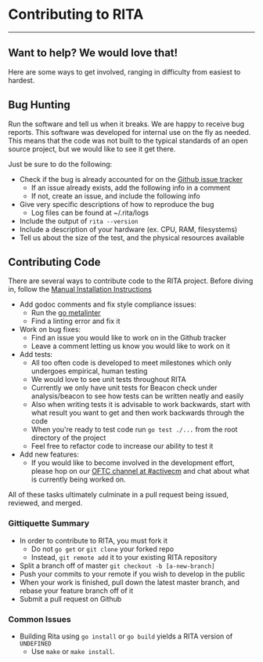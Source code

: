 # Contributing to RITA
---
## Want to help? We would love that!
Here are some ways to get involved, ranging in
difficulty from easiest to hardest.

## Bug Hunting
Run the software and tell us when it breaks. We are happy to receive bug
reports. This software was developed for internal use
on the fly as needed. This means that the code was not built to the
typical standards of an open source project, but we would like to see it get
there.

Just be sure to do the following:
* Check if the bug is already accounted for on the
[Github issue tracker](https://github.com/activecm/rita/issues)
  * If an issue already exists, add the following info in a comment
  * If not, create an issue, and include the following info
* Give very specific descriptions of how to reproduce the bug
  * Log files can be found at ~/.rita/logs
* Include the output of `rita --version`
* Include a description of your hardware (ex. CPU, RAM, filesystems)
* Tell us about the size of the test, and the physical resources available

## Contributing Code
There are several ways to contribute code to the RITA project.
Before diving in, follow the [Manual Installation Instructions](https://github.com/activecm/rita/blob/v1.0.0/docs/Manual%20Installation.md)

* Add godoc comments and fix style compliance issues:
  * Run the [go metalinter](https://github.com/alecthomas/gometalinter)
  * Find a linting error and fix it
* Work on bug fixes:
  * Find an issue you would like to work on in the Github tracker
  * Leave a comment letting us know you would like to work on it
* Add tests:
  * All too often code is developed to meet milestones which only undergoes
  empirical, human testing
  * We would love to see unit tests throughout RITA
  * Currently we only have unit tests for Beacon check under analysis/beacon to
  see how tests can be written neatly and easily
  * Also when writing tests it is advisable to work backwards, start with what
  result you want to get and then work backwards through the code
  * When you're ready to test code run `go test ./...` from the root directory
  of the project
  * Feel free to refactor code to increase our ability to test it
* Add new features:
  * If you would like to become involved in the development effort, please hop
   on our [OFTC channel at #activecm](https://webchat.oftc.net/?channels=activecm)
   and chat about what is currently being worked on.

All of these tasks ultimately culminate in a pull request being issued,
reviewed, and merged. 

### Gittiquette Summary
* In order to contribute to RITA, you must fork it
  * Do not `go get` or `git clone` your forked repo
  * Instead, `git remote add` it to your existing RITA repository
* Split a branch off of master `git checkout -b [a-new-branch]`
* Push your commits to your remote if you wish to develop in the public
* When your work is finished, pull down the latest master branch, and rebase
your feature branch off of it
* Submit a pull request on Github

### Common Issues
* Building Rita using `go install` or `go build` yields a RITA version of `UNDEFINED`
  * Use `make` or `make install`.
